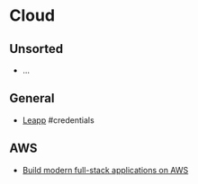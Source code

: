 # Cloud

## Unsorted

- ...

## General

- [Leapp](https://www.leapp.cloud/) #credentials

## AWS

- [Build modern full-stack applications on AWS](https://sst.dev/)
